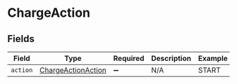 # ChargeAction


## Fields

| Field                                                           | Type                                                            | Required                                                        | Description                                                     | Example                                                         |
| --------------------------------------------------------------- | --------------------------------------------------------------- | --------------------------------------------------------------- | --------------------------------------------------------------- | --------------------------------------------------------------- |
| `action`                                                        | [ChargeActionAction](../../models/shared/chargeactionaction.md) | :heavy_minus_sign:                                              | N/A                                                             | START                                                           |